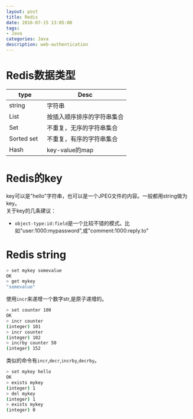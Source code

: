 ```yaml
---
layout: post
title: Redis
date: 2016-07-15 13:05:00
tags:
- Java
categories: Java
description: web-authentication
---
```



# Redis数据类型

| type         |               Desc              |
| ------------ | ------------------------------- |
| string       | 字符串                           |
| List         | 按插入顺序排序的字符串集合           |
| Set          | 不重复，无序的字符串集合             |
| Sorted set   | 不重复，有序的字符串集合             |
| Hash         | key-value的map                   |

# Redis的key
key可以是"hello"字符串，也可以是一个JPEG文件的内容。一般都用string做为key。    
关于key的几条建议：
* `object-type:id:field`是一个比较不错的模式。比如"user:1000:mypassword",或"comment:1000:reply.to"

# Redis string
```bash
> set mykey somevalue
OK
> get mykey
"somevalue"
```
使用`incr`来递增一个数字str,是原子递增的。
```bash
> set counter 100
OK
> incr counter
(integer) 101
> incr counter
(integer) 102
> incrby counter 50
(integer) 152
```
类似的命令有`incr`,`decr`,`incrby`,`decrby`。
```bash
> set mykey hello
OK
> exists mykey
(integer) 1
> del mykey
(integer) 1
> exists mykey
(integer) 0
```
